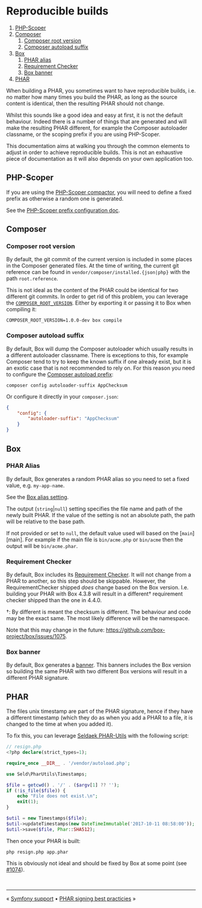 # Reproducible builds

1. [PHP-Scoper](#php-scoper)
1. [Composer](#composer)
    1. [Composer root version](#composer-root-version)
    1. [Composer autoload suffix](#composer-autoload-suffix)
1. [Box](#box)
    1. [PHAR alias](#phar-alias)
    1. [Requirement Checker](#requirement-checker)
    1. [Box banner](#box-banner)
1. [PHAR](#phar)


When building a PHAR, you sometimes want to have reproducible builds, i.e. no matter how many times you build the PHAR,
as long as the source content is identical, then the resulting PHAR should not change.

Whilst this sounds like a good idea and easy at first, it is not the default behaviour. Indeed there is a number of things
that are generated and will make the resulting PHAR different, for example the Composer autoloader classname, or the scoping
prefix if you are using PHP-Scoper.

This documentation aims at walking you through the common elements to adjust in order to achieve reproducible builds. This
is not an exhaustive piece of documentation as it will also depends on your own application too.

## PHP-Scoper

If you are using the [PHP-Scoper compactor][php-scoper-compactor], you will need to define a fixed prefix as otherwise a random
one is generated.

See the [PHP-Scoper prefix configuration doc][php-scoper-prefix-doc].


## Composer

### Composer root version

By default, the git commit of the current version is included in some places in the Composer generated files. At the time
of writing, the current git reference can be found in `vendor/composer/installed.{json|php}` with the path `root.reference`.

This is not ideal as the content of the PHAR could be identical for two different git commits. In order to get rid of
this problem, you can leverage the [`COMPOSER_ROOT_VERSION`][composer-root-version]. Either by exporting it or passing
it to Box when compiling it:

```shell
COMPOSER_ROOT_VERSION=1.0.0-dev box compile
```

### Composer autoload suffix

By default, Box will dump the Composer autoloader which usually results in a different autoloader classname. There is
exceptions to this, for example Composer tend to try to keep the known suffix if one already exist, but it is an exotic
case that is not recommended to rely on. For this reason you need to configure the [Composer autoload prefix][composer-autoload-prefix]:

```shell
composer config autoloader-suffix AppChecksum
```

Or configure it directly in your `composer.json`:

```json
{
    "config": {
        "autoloader-suffix": "AppChecksum"
    }
}
```


## Box

### PHAR Alias

By default, Box generates a random PHAR alias so you need to set a fixed value, e.g. `my-app-name`.

See the [Box alias setting][box-alias].

The output (`string`|`null`) setting specifies the file name and path of the newly built PHAR. If the value of the
setting is not an absolute path, the path will be relative to the base path.

If not provided or set to `null`, the default value used will based on the [`main`][main]. For example if the main file
is `bin/acme.php` or `bin/acme` then the output will be `bin/acme.phar`.


### Requirement Checker

By default, Box includes its [Requirement Checker][requirement-checker]. It will not change from a PHAR to another, so
this step should be skippable. However, the RequirementChecker shipped _does_ change based on the Box version. I.e.
building your PHAR with Box 4.3.8 will result in a different† requirement checker shipped than the one in 4.4.0.

†: By different is meant the checksum is different. The behaviour and code may be the exact same. The most likely
difference will be the namespace.

Note that this may change in the future: https://github.com/box-project/box/issues/1075.


### Box banner

By default, Box generates a [banner][banner]. This banners includes the Box version so building the same PHAR with two
different Box versions will result in a different PHAR signature.


## PHAR

The files unix timestamp are part of the PHAR signature, hence if they have a different timestamp (which they do as when
you add a PHAR to a file, it is changed to the time at when you added it).

To fix this, you can leverage [Seldaek PHAR-Utils][phar-utils] with the following script:

```php
// resign.php
<?php declare(strict_types=1);

require_once __DIR__ . '/vendor/autoload.php';

use Seld\PharUtils\Timestamps;

$file = getcwd() . '/' . ($argv[1] ?? '');
if (!is_file($file)) {
    echo "File does not exist.\n";
    exit(1);
}

$util = new Timestamps($file);
$util->updateTimestamps(new DateTimeImmutable('2017-10-11 08:58:00'));
$util->save($file, Phar::SHA512);
```

Then once your PHAR is built:

```shell
php resign.php app.phar
```

This is obviously not ideal and should be fixed by Box at some point (see [#1074](https://github.com/box-project/box/issues/1074)).


<br />
<hr />

« [Symfony support](symfony.md#symfony-support) • [PHAR signing best practicies](phar-signing.md#phar-signing-best-practices) »


[banner]: ./configuration.md#banner-banner
[box-alias]: ./configuration.md#alias-alias
[composer-autoload-prefix]: https://getcomposer.org/doc/06-config.md#autoloader-suffix
[composer-root-version]: https://getcomposer.org/doc/03-cli.md#composer-root-version
[phar-utils]: https://github.com/Seldaek/phar-utils
[php-scoper-compactor]: ./configuration.md#compactors-compactors
[php-scoper-prefix-doc]: https://github.com/humbug/php-scoper/blob/main/docs/configuration.md#prefix
[requirement-checker]: ./requirement-checker.md
